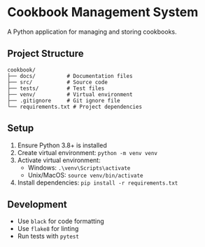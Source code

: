 # Cookbook Management System

A Python application for managing and storing cookbooks.

## Project Structure
```
cookbook/
├── docs/          # Documentation files
├── src/           # Source code
├── tests/         # Test files
├── venv/          # Virtual environment
├── .gitignore     # Git ignore file
└── requirements.txt # Project dependencies
```

## Setup
1. Ensure Python 3.8+ is installed
2. Create virtual environment: `python -m venv venv`
3. Activate virtual environment:
   - Windows: `.\venv\Scripts\activate`
   - Unix/MacOS: `source venv/bin/activate`
4. Install dependencies: `pip install -r requirements.txt`

## Development
- Use `black` for code formatting
- Use `flake8` for linting
- Run tests with `pytest`
